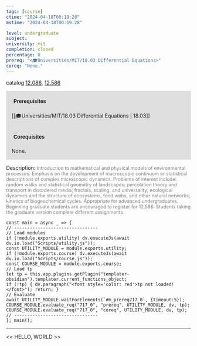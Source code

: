 ```yaml
---
tags: [course]
ctime: "2024-04-18T00:19:28"
mstime: "2024-04-18T00:19:28"

level: undergraduate
subject: 
university: mit
completion: closed
percentage: 0
prereq: "<🎓Universities/MIT/18.03 Differential Equations>"
coreq: "None."
---
```


catalog [12.086](http://student.mit.edu/catalog/m12a.html#12.086), [12.586](http://student.mit.edu/catalog/m12b.html#12.586)

<span style="display: block; padding: 15px; background-color: rgb(100, 100, 100, 0.2);"><font id="m_prereq717_0" style="display: block; font-family: Arial, sans-serif; font-weight: bold; padding: 5px">Prerequisites</font><br><span id="prereq717_0">[[🎓Universities/MIT/18.03 Differential Equations | 18.03]]</span></span>
<span style="display: block; padding: 15px; background-color: rgb(100, 100, 100, 0.2);"><font id="m_coreq717_0" style="display: block; font-family: Arial, sans-serif; font-weight: bold; padding: 5px">Corequisites</font><br><span id="coreq717_0">None.</span></span>

<font style="">Description:</font>
<font style="color: grey; font-size: 0.8rem;">Introduction to mathematical and physical models of environmental processes. Emphasis on the development of macroscopic continuum or statistical descriptions of complex microscopic dynamics. Problems of interest include: random walks and statistical geometry of landscapes; percolation theory and transport in disordered media; fractals, scaling, and universality; ecological dynamics and the structure of ecosystems, food webs, and other natural networks; kinetics of biogeochemical cycles. Appropriate for advanced undergraduates. Beginning graduate students are encouraged to register for 12.586. Students taking the graduate version complete different assignments.</font>

```dataviewjs
const main = async _ => {
// --------------------------------
// Load modules
if (!module.exports.utility) dv.executeJs(await dv.io.load("Scripts/utility.js"));
const UTILITY_MODULE = module.exports.utility;
if (!module.exports.course) dv.executeJs(await dv.io.load("Scripts/course.js"));
const COURSE_MODULE = module.exports.course;
// Load tp
let tp = this.app.plugins.getPlugin("templater-obsidian").templater.current_functions_object;
if (!tp) { dv.paragraph("<font style='color: red'>tp not loaded!</font>"); return; }
// Evaluate
await UTILITY_MODULE.waitForElements(`#m_prereq717_0`, {timeout:5});
COURSE_MODULE.evaluate_req("717_0", "prereq", UTILITY_MODULE, dv, tp);
COURSE_MODULE.evaluate_req("717_0", "coreq", UTILITY_MODULE, dv, tp);
// --------------------------------
}; main();
```

---

<< HELLO, WORLD >>
